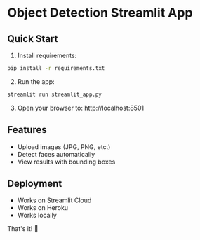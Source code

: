 # Object Detection Streamlit App

## Quick Start

1. Install requirements:
```bash
pip install -r requirements.txt
```

2. Run the app:
```bash
streamlit run streamlit_app.py
```

3. Open your browser to: http://localhost:8501

## Features
- Upload images (JPG, PNG, etc.)
- Detect faces automatically
- View results with bounding boxes

## Deployment
- Works on Streamlit Cloud
- Works on Heroku
- Works locally

That's it! 🎉
